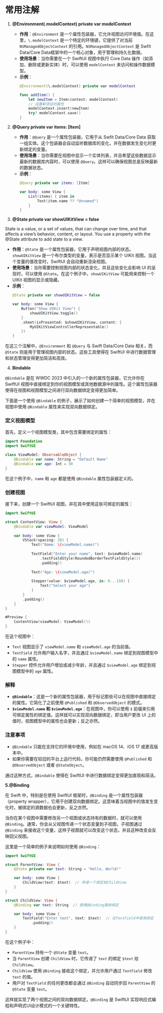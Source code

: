 # 常用注解

1. **@Environment(\.modelContext) private var modelContext**

   - **作用**：`@Environment` 是一个属性包装器，它允许视图访问环境值。在这里，`\.modelContext` 是一个特定的环境键，它提供了对当前 `NSManagedObjectContext` 的引用。`NSManagedObjectContext` 是 Swfit Data/Core Data框架中的一个核心对象，用于管理和持久化数据。
   - **使用场景**：当你需要在一个 SwiftUI 视图中执行 Core Data 操作（如添加、删除或更新实体）时，可以使用 `modelContext` 来访问和操作数据模型。
   - **示例**：
     ```swift
     @Environment(\.modelContext) private var modelContext

     func addItem() {
         let newItem = Item(context: modelContext)
         // 设置新项目的属性
         modelContext.insert(newItem)
         try? modelContext.save()
     }
     ```

2. **@Query private var items: [Item]**

   - **作用**：`@Query` 是一个属性包装器，它用于从 Swfit Data/Core Data 获取一组实体。这个包装器会自动监听数据库的变化，并在数据发生变化时更新绑定的变量。
   - **使用场景**：当你需要在视图中显示一个实体列表，并且希望这些数据显示最新的数据库内容时，可以使用 `@Query`。这样可以确保视图总是反映最新的数据状态。
   - **示例**：
     ```swift
     @Query private var items: [Item]

     var body: some View {
         List(items) { item in
             Text(item.name ?? "Unnamed")
         }
     }
     ```

3. **@State private var showUIKitView = false**

State is a value, or a set of values, that can change over time, and that affects a view’s behavior, content, or layout. You use a property with the @State attribute to add state to a view.

   - **作用**：`@State` 是一个属性包装器，它用于声明视图内部的状态。`showUIKitView` 是一个布尔类型的变量，表示是否显示某个 UIKit 视图。当这个变量的值改变时，SwiftUI 会自动重新渲染视图。
   - **使用场景**：当你需要控制视图内部的状态变化，并且这些变化会影响 UI 的呈现时，可以使用 `@State`。在这个例子中，`showUIKitView` 可能用来控制一个 UIKit 视图的显示或隐藏。
   - **示例**：
     ```swift
     @State private var showUIKitView = false

     var body: some View {
         Button("Show UIKit View") {
             showUIKitView.toggle()
         }
         .sheet(isPresented: $showUIKitView, content: {
             MyUIKitViewControllerRepresentable()
         })
     }
     ```

在这三个注解中，`@Environment` 和 `@Query` 与 Swift Data/Core Data 相关，而 `@State` 则是用于管理视图内部的状态。这些工具使得在 SwiftUI 中进行数据管理和状态管理变得更加简洁和高效。


4. **Bindable**

`@Bindable` 是在 WWDC 2023 中引入的一个新的属性包装器，它允许你在 SwiftUI 视图中直接绑定到你的视图模型或其他数据源中的属性。这个属性包装器使得在视图和视图模型之间进行双向数据绑定变得更加简单。

下面是一个使用 `@Bindable` 的例子，展示了如何创建一个简单的视图模型，并在视图中使用 `@Bindable` 属性来实现双向数据绑定。

### 定义视图模型

首先，定义一个视图模型类，其中包含需要绑定的属性：

```swift
import Foundation
import SwiftUI

class ViewModel: ObservableObject {
    @Bindable var name: String = "Default Name"
    @Bindable var age: Int = 30
}
```

在这个例子中，`name` 和 `age` 都是使用 `@Bindable` 属性包装器定义的。

### 创建视图

接下来，创建一个 SwiftUI 视图，并在其中使用这些可绑定的属性：

```swift
import SwiftUI

struct ContentView: View {
    @Bindable var viewModel: ViewModel
    
    var body: some View {
        VStack(spacing: 20) {
            Text("Name: \(viewModel.name)")
            
            TextField("Enter your name", text: $viewModel.name)
                .textFieldStyle(RoundedBorderTextFieldStyle())
                .padding()
            
            Text("Age: \(viewModel.age)")
            
            Stepper(value: $viewModel.age, in: 0...150) {
                Text("Select your age")
            }
        }
        .padding()
    }
}

#Preview {
    ContentView(viewModel: ViewModel())
}
```

在这个视图中：

- `Text` 视图显示了 `viewModel.name` 和 `viewModel.age` 的当前值。
- `TextField` 允许用户输入名字，并且通过 `$viewModel.name` 绑定到视图模型中的 `name` 属性。
- `Stepper` 控件允许用户增加或减少年龄，并且通过 `$viewModel.age` 绑定到视图模型中的 `age` 属性。

### 解释

- **`@Bindable`**：这是一个新的属性包装器，用于标记那些可以在视图中直接绑定的属性。它简化了之前使用 `@Published` 和 `@ObservedObject` 的模式。
- **`$viewModel.name` 和 `$viewModel.age`**：在视图中，你可以使用 `$` 前缀来引用可绑定属性的绑定值。这样就可以实现双向数据绑定，即当用户更改 UI 上的值时，视图模型中的属性也会更新；反之亦然。

### 注意事项

- `@Bindable` 只能在支持它的环境中使用，例如在 macOS 14、iOS 17 或更高版本中。
- 如果你需要在较旧的平台上运行代码，你可能仍然需要使用 `@Published` 和 `@ObservedObject` 或者 `@StateObject`。

通过这种方式，`@Bindable` 使得在 SwiftUI 中进行数据绑定变得更加直观和简洁。

**5.@Binding**

在 Swift 中，特别是在使用 SwiftUI 框架时，`@Binding` 是一个属性包装器（property wrapper），它用于创建双向数据绑定。这意味着当视图中的值发生变化时，被绑定的源数据也会更新，反之亦然。

当你在某个视图中需要修改另一个视图或状态持有的数据时，就可以使用 `@Binding`。通常，你会从父视图传递一个状态变量到子视图，子视图通过 `@Binding` 来接收这个变量，这样子视图就可以改变这个状态，并且这种改变会反映回父视图。

这里是一个简单的例子来说明如何使用 `@Binding`：

```swift
import SwiftUI

struct ParentView: View {
    @State private var text: String = "Hello, World!"

    var body: some View {
        ChildView(text: $text)  // 传递一个绑定到ChildView
    }
}

struct ChildView: View {
    @Binding var text: String  // 使用@Binding接收绑定

    var body: some View {
        TextField("Enter text", text: $text)  // 在TextField中使用绑定
            .padding()
    }
}
```

在这个例子中：

- `ParentView` 持有一个 `@State` 变量 `text`。
- 当 `ParentView` 创建 `ChildView` 时，它传递了 `text` 的绑定 `$text` 给 `ChildView`。
- `ChildView` 使用 `@Binding` 接收这个绑定，并允许用户通过 `TextField` 修改 `text` 的值。
- 用户对 `TextField` 的任何更改都会通过 `@Binding` 自动同步回 `ParentView` 的 `@State` 变量 `text`。

这样就实现了两个视图之间的双向数据绑定。`@Binding` 是 SwiftUI 实现响应式编程和声明式UI设计模式的一个关键特性。
